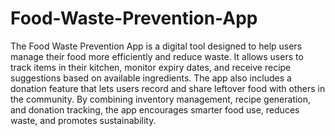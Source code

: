 # Food-Waste-Prevention-App
The Food Waste Prevention App is a digital tool designed to help users manage their food more efficiently and reduce waste. It allows users to track items in their kitchen, monitor expiry dates, and receive recipe suggestions based on available ingredients. The app also includes a donation feature that lets users record and share leftover food with others in the community. By combining inventory management, recipe generation, and donation tracking, the app encourages smarter food use, reduces waste, and promotes sustainability.
